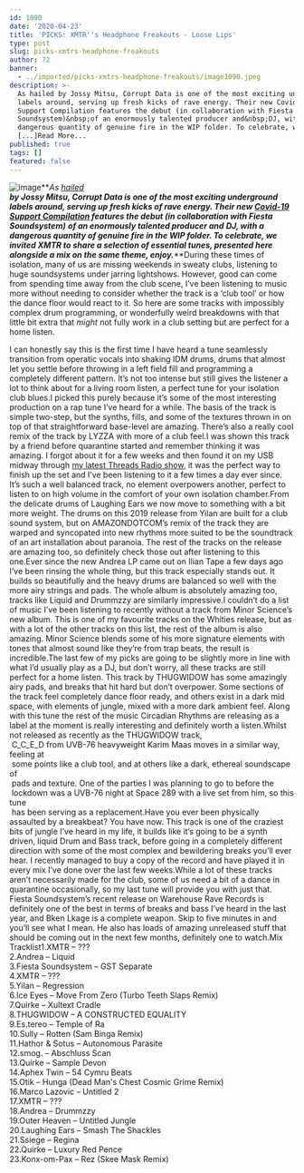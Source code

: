 ```yaml
---
id: 1090
date: '2020-04-23'
title: 'PICKS: XMTR''s Headphone Freakouts - Loose Lips'
type: post
slug: picks-xmtrs-headphone-freakouts
author: 72
banner:
  - ../imported/picks-xmtrs-headphone-freakouts/image1090.jpeg
description: >-
  As hailed by Jossy Mitsu, Corrupt Data is one of the most exciting underground
  labels around, serving up fresh kicks of rave energy. Their new Covid-19
  Support Compilation features the debut (in collaboration with Fiesta
  Soundsystem)&nbsp;of an enormously talented producer and&nbsp;DJ, with a
  dangerous quantity of genuine fire in the WIP folder. To celebrate, we
  [...]Read More...
published: true
tags: []
featured: false
---
```

![image](../../imported/picks-xmtrs-headphone-freakouts/image1090.jpeg)[](https://www.youtube.com/watch?v=Jk-sMpvU8Bo)**_As [hailed](http://loose-lips.co.uk/blog/fantasy-realm)  
**by Jossy Mitsu, Corrupt Data is one of the most exciting underground labels around, serving up fresh kicks of rave energy. Their new [Covid-19 Support Compilation](https://corruptdata001.bandcamp.com/album/covid-19-support-compilation) features the debut (in collaboration with Fiesta Soundsystem)** **of an enormously talented producer and** [](https://soundcloud.com/threadsradio/confession-booth-w-xmtr-02-apr-20?fbclid=IwAR1TFuuyl5p7wtT4wLTif1P64HCRcptDQExYXVW6uM-ZdPdgHlL9vKpBicE)**DJ, with a dangerous quantity of genuine fire in the WIP folder. To celebrate, we invited XMTR to share a selection of essential tunes, presented here alongside a mix on the same theme, enjoy.**_**During these times of isolation, many of us are missing weekends in sweaty clubs, listening to huge soundsystems under jarring lightshows. However, good can come from spending time away from the club scene, I’ve been listening to music more without needing to consider whether the track is a ‘club tool’ or how the dance floor would react to it. So here are some tracks with impossibly complex drum programming, or wonderfully weird breakdowns with that little bit extra that _might_ not fully work in a club setting but are perfect for a home listen.

I can honestly say this is the first time I have heard a tune seamlessly transition from operatic vocals into shaking IDM drums, drums that almost let you settle before throwing in a left field fill and programming a completely different pattern. It’s not too intense but still gives the listener a lot to think about for a living room listen, a perfect tune for your isolation club blues.I picked this purely because it’s some of the most interesting production on a rap tune I’ve heard for a while. The basis of the track is simple two-step, but the synths, fills, and some of the textures thrown in on top of that straightforward base-level are amazing. There’s also a really cool remix of the track by LYZZA with more of a club feel.I was shown this track by a friend before quarantine started and remember thinking it was amazing. I forgot about it for a few weeks and then found it on my USB midway through [my latest Threads Radio show](https://soundcloud.com/threadsradio/confession-booth-w-xmtr-02-apr-20?fbclid=IwAR1TFuuyl5p7wtT4wLTif1P64HCRcptDQExYXVW6uM-ZdPdgHlL9vKpBicE), it was the perfect way to finish up the set and I’ve been listening to it a few times a day ever since. It’s such a well balanced track, no element overpowers another, perfect to listen to on high volume in the comfort of your own isolation chamber.From the delicate drums of Laughing Ears we now move to something with a bit more weight. The drums on this 2019 release from Yilan are built for a club sound system, but on AMAZONDOTCOM’s remix of the track they are warped and syncopated into new rhythms more suited to be the soundtrack of an art installation about paranoia. The rest of the tracks on the release are amazing too, so definitely check those out after listening to this one.Ever since the new Andrea LP came out on Ilian Tape a few days ago I’ve been rinsing the whole thing, but this track especially stands out. It builds so beautifully and the heavy drums are balanced so well with the more airy strings and pads. The whole album is absolutely amazing too, tracks like Liquid and Drummzzy are similarly impressive.I couldn’t do a list of music I’ve been listening to recently without a track from Minor Science’s new album. This is one of my favourite tracks on the Whities release, but as with a lot of the other tracks on this list, the rest of the album is also amazing. Minor Science blends some of his more signature elements with tones that almost sound like they’re from trap beats, the result is incredible.[](https://www.youtube.com/watch?v=excds_8T9lo)The last few of my picks are going to be slightly more in line with what I’d usually play as a DJ, but don’t worry, all these tracks are still perfect for a home listen. This track by THUGWIDOW has some amazingly airy pads, and breaks that hit hard but don’t overpower. Some sections of the track feel completely dance floor ready, and others exist in a dark mid space, with elements of jungle, mixed with a more dark ambient feel. Along with this tune the rest of the music Circadian Rhythms are releasing as a label at the moment is really interesting and definitely worth a listen.Whilst not released as recently as the THUGWIDOW track,  
 C\_C\_E\_D from UVB-76 heavyweight Karim Maas moves in a similar way, feeling at  
 some points like a club tool, and at others like a dark, ethereal soundscape of  
 pads and texture. One of the parties I was planning to go to before the  
 lockdown was a UVB-76 night at Space 289 with a live set from him, so this tune  
 has been serving as a replacement.Have you ever been physically assaulted by a breakbeat? You have now. This track is one of the craziest bits of jungle I’ve heard in my life, it builds like it’s going to be a synth driven, liquid Drum and Bass track, before going in a completely different direction with some of the most complex and bewildering breaks you’ll ever hear. I recently managed to buy a copy of the record and have played it in every mix I’ve done over the last few weeks.While a lot of these tracks aren’t necessarily made for the club, some of us need a bit of a dance in quarantine occasionally, so my last tune will provide you with just that. Fiesta Soundsystem’s recent release on Warehouse Rave Records is definitely one of the best in terms of breaks and bass I’ve heard in the last year, and Bken Lkage is a complete weapon. Skip to five minutes in and you’ll see what I mean. He also has loads of amazing unreleased stuff that should be coming out in the next few months, definitely one to watch.Mix Tracklist1.XMTR – ???  
2.Andrea – Liquid  
3.Fiesta Soundsystem – GST Separate  
4.XMTR – ???  
5.Yilan – Regression  
6.Ice Eyes – Move From Zero (Turbo Teeth Slaps Remix)  
7.Quirke – Xultext Cradle  
8.THUGWIDOW – A CONSTRUCTED EQUALITY  
9.Es.tereo – Temple of Ra  
10.Sully – Rotten (Sam Binga Remix)  
11.Hathor &amp; Sotus – Autonomous Parasite  
12.smog. – Abschluss Scan  
13.Quirke – Sample Devon  
14.Aphex Twin – 54 Cymru Beats  
15.Otik – Hunga (Dead Man's Chest Cosmic Grime Remix)  
16.Marco Lazovic – Untitled 2  
17.XMTR – ???  
18.Andrea – Drummzzy  
19.Outer Heaven – Untitled Jungle  
20.Laughing Ears – Smash The Shackles  
21.Ssiege – Regina  
22.Quirke – Luxury Red Pence  
23.Konx-om-Pax – Rez (Skee Mask Remix)